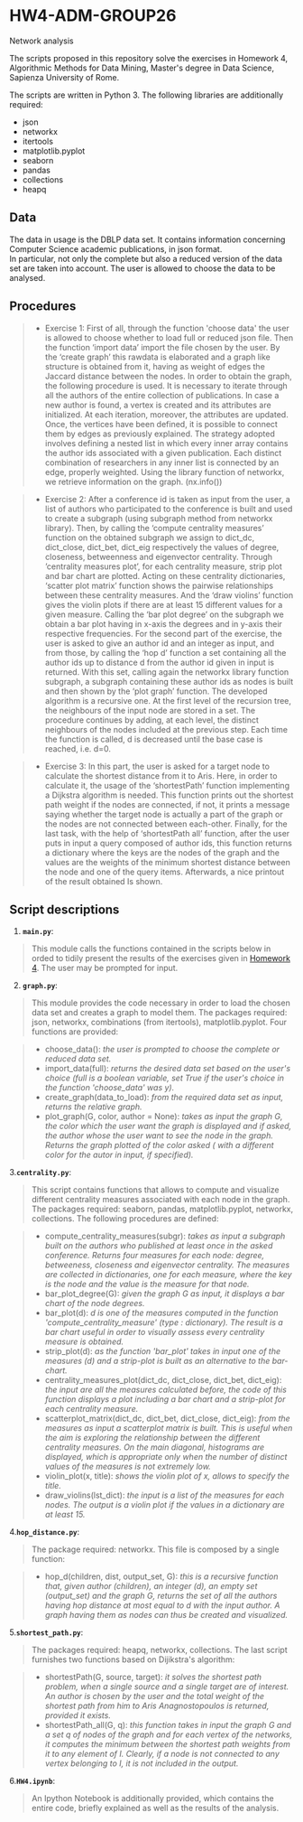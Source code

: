 # HW4-ADM-GROUP26
Network analysis

The scripts proposed in this repository solve the exercises in Homework 4, Algorithmic Methods for Data Mining, Master's degree in Data Science, Sapienza University of Rome. 

The scripts are written in Python 3. The following libraries are additionally required: 
* json
* networkx
* itertools 
* matplotlib.pyplot
* seaborn 
* pandas
* collections
* heapq 

## Data

The data in usage is the DBLP data set. It contains information concerning Computer Science academic publications, in json format.  
In particular, not only the complete but also a reduced version of the data set are taken into account. 
The user is allowed to choose the data to be analysed. 


## Procedures 
> * Exercise 1:
First of all, through the function 'choose data' the user is allowed to choose whether to load full or reduced json file. 
Then the function ‘import data’ import the file chosen by the user.
By the ‘create graph’ this rawdata is elaborated and a graph like structure is obtained from it, having as weight of  edges the Jaccard distance between the nodes. In order to obtain the graph, the following procedure is used. It is necessary to iterate through all the authors of the entire collection of publications. In case a new author is found, a vertex is created and its attributes are initialized. At each iteration, moreover, the attributes are updated. Once, the vertices have been defined, it is possible to connect them by edges as previously explained. The strategy adopted involves defining a nested list in which every inner array contains the author ids associated with a given publication. Each distinct combination of researchers in any inner list is connected by an edge, properly weighted.
Using the library function of networkx, we retrieve information on the graph. (nx.info())

> * Exercise 2:
After a conference id is taken as input from the user, a list of authors who participated to the conference is built and used to create a subgraph (using subgraph method from networkx library).
Then, by calling the ‘compute centrality measures’ function on the obtained subgraph we assign to dict_dc, dict_close, dict_bet, dict_eig respectively the values of degree, closeness, betweenness and eigenvector centrality. Through ’centrality measures plot’, for each centrality measure, strip plot and bar chart are plotted. Acting  on these centrality dictionaries, ‘scatter plot matrix’ function shows the pairwise relationships between these centrality measures. And the ‘draw violins’ function gives the violin plots if there are at least 15 different values for a given measure.
Calling the ‘bar plot degree’ on the subgraph we obtain a bar plot having in x-axis the degrees and in y-axis their respective frequencies.
For the  second part of the exercise, the user is asked to give an author id and an integer as input, and from those, by calling the ‘hop d’ function a set containing all the author ids up to distance d from the author id given in input is returned. With this set, calling again the networkx library function subgraph, a subgraph containing these author ids as nodes is built and then shown by the ‘plot graph’ function. The developed algorithm is a recursive one. At the first level of the recursion tree, the neighbours of the input node are stored in a set. The procedure continues by adding, at each level, the distinct neighbours of the nodes included at the previous step. Each time the function is called, d is decreased until the base case is reached, i.e. d=0.

> * Exercise 3:
In this part, the user is asked for a target node to calculate the shortest distance from it to Aris. Here, in order to calculate it, the usage of the ‘shortestPath’ function implementing a Dijkstra algorithm is needed.
This function prints out the shortest path weight if the nodes are connected, if not, it prints a message saying whether the target node is actually a part of the graph or the nodes are not connected between each-other.
Finally, for the last task, with the help of ‘shortestPath all’ function, after the user puts in input a query composed of author ids, this function returns a dictionary where the keys are the nodes of the graph and the values are the weights of the minimum shortest distance between the node and one of the query items.
Afterwards, a nice printout of the result obtained Is shown.



## Script descriptions

1. __`main.py`__:
> This module calls the functions contained in the scripts below in orded to tidily present the results of the exercises given in 
[Homework 4](http://aris.me/contents/teaching/data-mining-ds-2017/homeworks/homework4.pdf). The user may be prompted for input.

2. __`graph.py`__:
> This module provides the code necessary in order to load the chosen data set and creates a graph to model them. 
> The packages required: json, networkx,  combinations (from itertools), matplotlib.pyplot.
>	Four functions are provided:

>  * choose_data(): *the user is prompted to choose the complete or reduced data set.*
>  * import_data(full): *returns the desired data set based on the user's choice (full is a boolean variable, set True if the user's
choice in the function 'choose_data' was y).*
>  * create_graph(data_to_load): *from the required data set as input, returns the relative graph.*
>  * plot_graph(G, color, author = None): *takes as input the graph G, the color which the user want the graph is displayed and if
asked, the author whose the user want to see the node in the graph. Returns the graph plotted of the color asked ( with a different color for the autor in input, if specified).*

3.__`centrality.py`__:
> This script contains functions that allows to compute and visualize different centrality measures associated with each node in the 
> graph.
> The packages required: seaborn, pandas, matplotlib.pyplot, networkx, collections.
> The following procedures are defined:

> * compute_centrality_measures(subgr): *takes as input a subgraph built on the authors who published at least once in the asked 
conference. Returns four measures for each node: degree, betweeness, closeness and eigenvector centrality. The measures are collected in dictionaries, one for each measure, where the key is the node and the value is the measure for that node.*
> * bar_plot_degree(G): *given the graph G as input, it displays a bar chart of the node degrees.*
> * bar_plot(d): *d is one of the measures computed in the function 'compute_centrality_measure' (type : dictionary).
The result is a bar chart useful in order to visually assess every centrality measure is obtained.*
> * strip_plot(d): *as the function 'bar_plot' takes in input one of the measures (d) and a strip-plot is built as an alternative to the bar-chart.* 
> * centrality_measures_plot(dict_dc, dict_close, dict_bet, dict_eig): *the input are all the measures calculated before, the code of this function displays a plot including a bar chart and a strip-plot for each centrality measure.*
> * scatterplot_matrix(dict_dc, dict_bet, dict_close, dict_eig): *from the measures as input a scatterplot matrix is built. This is useful when the aim is exploring the relationship between the different centrality measures. On the main diagonal, histograms are displayed, which is appropriate only when the number of distinct values of the measures is not extremely low.*
> * violin_plot(x, title): *shows the violin plot of x, allows to specify the title.*
> * draw_violins(lst_dict): *the input is a list of the measures for each nodes. The output is a violin plot if the values in a dictionary are at least 15.*

4.__`hop_distance.py`__:
> The package required: networkx. 
> This file is composed by a single function:

> * hop_d(children, dist, output_set, G): *this is a recursive function that, given author (children), an integer (d), an empty set (output_set) and the graph G, returns the set of all the authors having hop distance at most equal to d with the input author. A graph having them as nodes can thus be created and visualized.*

5.__`shortest_path.py`__:
> The packages required: heapq, networkx, collections.
> The last script furnishes two functions based on Dijikstra's algorithm:

> * shortestPath(G, source, target): *it solves the shortest path problem, when a single source and a single target are of interest. An author is chosen by the user and the total weight of the shortest path from him to Aris Anagnostopoulos is returned, provided it exists.* 
> * shortestPath_all(G, q): *this function takes in input the graph G and a set q of nodes of the graph and for each vertex of the networks, it computes the minimum between the shortest path weights from it to any element of I. Clearly, if a node is not connected to any vertex belonging to I, it is not included in the output.*

6.__`HW4.ipynb`__:
> An Ipython Notebook is additionally provided, which contains the entire code, briefly explained as well as the results of the analysis. 

